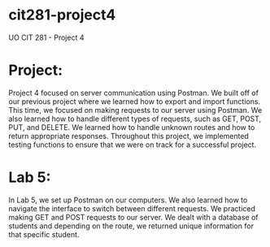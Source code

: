# cit281-project4
UO CIT 281 - Project 4

# Project: 
Project 4 focused on server communication using Postman. We built off of our previous project where we learned how to export and import functions. This time, we focused on making requests to our server using Postman. We also learned how to handle different types of requests, such as GET, POST, PUT, and DELETE. We learned how to handle unknown routes and how to return appropriate responses. Throughout this project, we implemented testing functions to ensure that we were on track for a successful project.

# Lab 5:
In Lab 5, we set up Postman on our computers. We also learned how to navigate the interface to switch between different requests. We practiced making GET and POST requests to our server. We dealt with a database of students and depending on the route, we returned unique information for that specific student.
